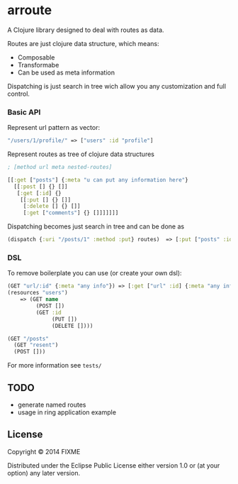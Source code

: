 # arroute

A Clojure library designed to deal with routes as data.

Routes are just clojure data structure, which means:

* Composable
* Transformabe
* Can be used as meta information

Dispatching is just search in tree
wich allow you any customization and full control.

### Basic API

Represent url pattern as vector:

```clojure
"/users/1/profile/" => ["users" :id "profile"]
```

Represent routes as tree of clojure data structures

```clojure
; [method url meta nested-routes]

[[:get ["posts"] {:meta "u can put any information here"}
  [[:post [] {} []]
   [:get [:id] {}
    [[:put [] {} []]
     [:delete [] {} []]
     [:get ["comments"] {} []]]]]]]

```

Dispatching becomes just search in tree and can be done as

```clojure
(dispatch {:uri "/posts/1" :method :put} routes)  => [:put ["posts" :id] {} []])
```

### DSL

To remove boilerplate you can use (or create your own dsl):

```clojure
(GET "url/:id" {:meta "any info"}) => [:get ["url" :id] {:meta "any info"} []]
(resources "users")
    => (GET name
         (POST [])
         (GET :id
              (PUT [])
              (DELETE [])))

(GET "/posts"
  (GET "resent")
  (POST []))

```

For more information see `tests/`

## TODO

* generate named routes
* usage in ring application example

## License

Copyright © 2014 FIXME

Distributed under the Eclipse Public License either version 1.0 or (at
your option) any later version.
